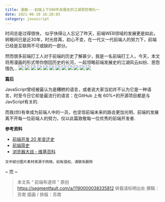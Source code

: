 ```yaml
---
title: 漫画---前端上下500年发展史的江湖恩怨情仇～
date: 2021-06-10 16:28:03
category: javascript
---
```

时间总是过得很快， 似乎快得让人忘记了昨天，前端WEB领域的发展更是如此，转眼间已是近30年，时光荏苒，初心不变，在一代又一代前端人的努力下，前端已经是互联网不可或缺的一部分。

然而很多前端打工人对于前端的历史了解甚少，我是一名前端打工人，今天，本文将用漫画的形式带你倒回历史的长河，一起领略前端发展史的江湖风云纠纷、恩怨情仇…
![](https://upload-images.jianshu.io/upload_images/10024246-66816edc4391eda7.png?imageMogr2/auto-orient/strip%7CimageView2/2/w/1240)
![](https://upload-images.jianshu.io/upload_images/10024246-151bbbbdabb7be7c.png?imageMogr2/auto-orient/strip%7CimageView2/2/w/1240)
![](https://upload-images.jianshu.io/upload_images/10024246-1b4d4bcebcbdac02.png?imageMogr2/auto-orient/strip%7CimageView2/2/w/1240)
![](https://upload-images.jianshu.io/upload_images/10024246-361f6d64965e2afc.png?imageMogr2/auto-orient/strip%7CimageView2/2/w/1240)
![](https://upload-images.jianshu.io/upload_images/10024246-28cb9dd7cfac8589.png?imageMogr2/auto-orient/strip%7CimageView2/2/w/1240)
![](https://upload-images.jianshu.io/upload_images/10024246-6de0a8ec12be4165.png?imageMogr2/auto-orient/strip%7CimageView2/2/w/1240)
![](https://upload-images.jianshu.io/upload_images/10024246-40be121cb878e840.png?imageMogr2/auto-orient/strip%7CimageView2/2/w/1240)
![](https://upload-images.jianshu.io/upload_images/10024246-a2c5a7d9910a4785.png?imageMogr2/auto-orient/strip%7CimageView2/2/w/1240)
![](https://upload-images.jianshu.io/upload_images/10024246-f125b132afd67c5f.png?imageMogr2/auto-orient/strip%7CimageView2/2/w/1240)
![](https://upload-images.jianshu.io/upload_images/10024246-b577336f9067a3d2.png?imageMogr2/auto-orient/strip%7CimageView2/2/w/1240)
![](https://upload-images.jianshu.io/upload_images/10024246-8819fda1f5c44a91.png?imageMogr2/auto-orient/strip%7CimageView2/2/w/1240)
![](https://upload-images.jianshu.io/upload_images/10024246-52c8fdfa53a23278.png?imageMogr2/auto-orient/strip%7CimageView2/2/w/1240)



**篇后**

JavaScript曾经被最认为是糟糕的语言，或者说大家当初并不认为它是一种语言，时至今日它却是最流行的语言：在GitHub 上有 60%+的开源项目都是与JavScript有关的.

而我(你)有幸成为前端人中的一员，也坚信前端未来的路会更加光明，前端的发展离不开每一位前端人的努力，仅以此篇致敬每一位优秀的前端开发者.

**参考资料**

*   [前端开发 20 年变迁史](https://zhuanlan.zhihu.com/p/68030183)
*   [前端简史](https://zhuanlan.zhihu.com/p/29924966)
*   [浏览器大战 - 维基百科](https://zh.wikipedia.org/wiki/%E6%B5%8F%E8%A7%88%E5%99%A8%E5%A4%A7%E6%88%98)

`文中部分图片素材来源于网络，如有侵权，请联系删除`

~ 完 ~

>本文系 “ 前端布道师 ” 原创
https://segmentfault.com/a/1190000038335812
转载请标明出处
撰稿：苏南
插画 / 排版：苏南
